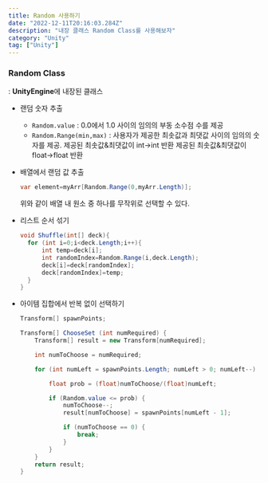```yaml
---
title: Random 사용하기
date: "2022-12-11T20:16:03.284Z"
description: "내장 클래스 Random Class를 사용해보자"
category: "Unity"
tag: ["Unity"]
---
```


### Random Class

: **UnityEngine**에 내장된 클래스

- 랜덤 숫자 추출
  - `Random.value` : 0.0에서 1.0 사이의 임의의 부동 소수점 수를 제공
  - `Random.Range(min,max)` : 사용자가 제공한 최솟값과 최댓값 사이의 임의의 숫자를 제공.
    제공된 최솟값&최댓값이 int→int 반환
    제공된 최솟값&최댓값이 float→float 반환
- 배열에서 랜덤 값 추출
  ```csharp
  var element=myArr[Random.Range(0,myArr.Length)];
  ```
  위와 같이 배열 내 원소 중 하나를 무작위로 선택할 수 있다.
- 리스트 순서 섞기
  ```csharp
  void Shuffle(int[] deck){
  	for (int i=0;i<deck.Length;i++){
  		int temp=deck[i];
  		int randomIndex=Random.Range(i,deck.Length);
  		deck[i]=deck[randomIndex];
  		deck[randomIndex]=temp;
  	}
  }
  ```
- 아이템 집합에서 반복 없이 선택하기

  ```csharp
  Transform[] spawnPoints;

  Transform[] ChooseSet (int numRequired) {
      Transform[] result = new Transform[numRequired];

      int numToChoose = numRequired;

      for (int numLeft = spawnPoints.Length; numLeft > 0; numLeft--) {

          float prob = (float)numToChoose/(float)numLeft;

          if (Random.value <= prob) {
              numToChoose--;
              result[numToChoose] = spawnPoints[numLeft - 1];

              if (numToChoose == 0) {
                  break;
              }
          }
      }
      return result;
  }
  ```
